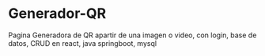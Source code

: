 # Generador-QR
Pagina Generadora de QR apartir de una imagen o video, con login, base de datos, CRUD en react, java springboot, mysql
